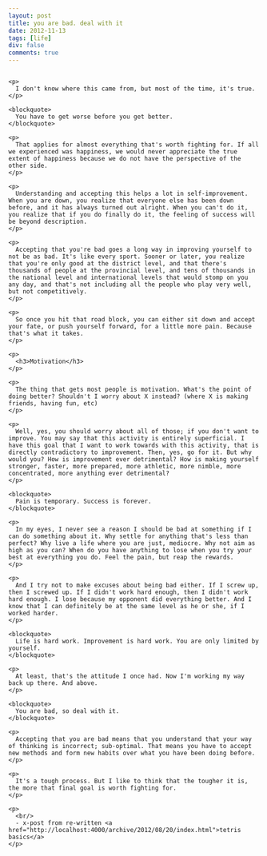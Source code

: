 ```yaml
---
layout: post
title: you are bad. deal with it
date: 2012-11-13
tags: [life]
div: false
comments: true
---
```



<div class="container">
  <div class="sixteen columns">

    <p>
      I don't know where this came from, but most of the time, it's true.
    </p>

    <blockquote>
      You have to get worse before you get better.
    </blockquote>

    <p>
      That applies for almost everything that's worth fighting for. If all we experienced was happiness, we would never appreciate the true extent of happiness because we do not have the perspective of the other side.
    </p>

    <p>
      Understanding and accepting this helps a lot in self-improvement. When you are down, you realize that everyone else has been down before, and it has always turned out alright. When you can't do it, you realize that if you do finally do it, the feeling of success will be beyond description.
    </p>

    <p>
      Accepting that you're bad goes a long way in improving yourself to not be as bad. It's like every sport. Sooner or later, you realize that you're only good at the district level, and that there's thousands of people at the provincial level, and tens of thousands in the national level and international levels that would stomp on you any day, and that's not including all the people who play very well, but not competitively.
    </p>

    <p>
      So once you hit that road block, you can either sit down and accept your fate, or push yourself forward, for a little more pain. Because that's what it takes.
    </p>

    <p>
      <h3>Motivation</h3>
    </p>

    <p>
      The thing that gets most people is motivation. What's the point of doing better? Shouldn't I worry about X instead? (where X is making friends, having fun, etc)
    </p>

    <p>
      Well, yes, you should worry about all of those; if you don't want to improve. You may say that this activity is entirely superficial. I have this goal that I want to work towards with this activity, that is directly contradictory to improvement. Then, yes, go for it. But why would you? How is improvement ever detrimental? How is making yourself stronger, faster, more prepared, more athletic, more nimble, more concentrated, more anything ever detrimental?
    </p>

    <blockquote>
      Pain is temporary. Success is forever.
    </blockquote>

    <p>
      In my eyes, I never see a reason I should be bad at something if I can do something about it. Why settle for anything that's less than perfect? Why live a life where you are just, mediocre. Why not aim as high as you can? When do you have anything to lose when you try your best at everything you do. Feel the pain, but reap the rewards.
    </p>

    <p>
      And I try not to make excuses about being bad either. If I screw up, then I screwed up. If I didn't work hard enough, then I didn't work hard enough. I lose because my opponent did everything better. And I know that I can definitely be at the same level as he or she, if I worked harder.
    </p>

    <blockquote>
      Life is hard work. Improvement is hard work. You are only limited by yourself.
    </blockquote>

    <p>
      At least, that's the attitude I once had. Now I'm working my way back up there. And above.
    </p>

    <blockquote>
      You are bad, so deal with it.
    </blockquote>

    <p>
      Accepting that you are bad means that you understand that your way of thinking is incorrect; sub-optimal. That means you have to accept new methods and form new habits over what you have been doing before.
    </p>

    <p>
      It's a tough process. But I like to think that the tougher it is, the more that final goal is worth fighting for.
    </p>

    <p>
      <br/>
      - x-post from re-written <a href="http://localhost:4000/archive/2012/08/20/index.html">tetris basics</a>
    </p>

  </div>
</div>